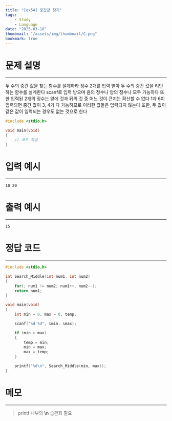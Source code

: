 ```yaml
---
title: "[ex54] 중간값 찾기"
tags:
    - Study
    - Language
date: "2025-03-18"
thumbnail: "/assets/img/thumbnail/C.png"
bookmark: true
---
```

# 문제 설명
---
두 수의 중간 값을 찾는 함수를 설계하라
정수 2개를 입력 받아 두 수의 중간 값을 리턴하는 함수를 설계한다
scanf로 입력 받으며 음의 정수나 양의 정수나 모두 가능하다
또한 입력된 2개의 정수는 앞에 것과 뒤의 것 중 어느 것이 큰지는 확신할 수 없다
1과 6이 입력되면 중간 값이 3, 4가 다 가능하므로 이러한 값들은 입력되지 않는다
또한, 두 값이 같은 값이 입력되는 경우도 없는 것으로 한다

```c
#include <stdio.h>

void main(void)
{
	// 코드 작성
}
```

# 입력 예시
---

```
10 20
```

# 출력 예시
---

```
15
```

# 정답 코드
---

```c
#include <stdio.h>

int Search_Middle(int num1, int num2)
{
	for(; num1 != num2; num1++, num2--);
	return num1;
}

void main(void)
{
	int min = 0, max = 0, temp;

	scanf("%d %d", &min, &max);

	if (min > max)
	{
		temp = min;
		min = max;
		max = temp;
	}

	printf("%d\n", Search_Middle(min, max));
}
```

# 메모
---
> printf 내부의 **\n** 습관화 필요